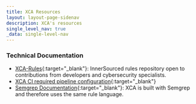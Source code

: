 ```yaml
---
title: XCA Resources
layout: layout-page-sidenav
description: XCA's resources
single_level_nav: true
_data: single-level-nav
---
```


### Technical Documentation

- [XCA-Rules](https://sgts.gitlab-dedicated.com/wog/gvt/acpd/RNI/XCA/XCA-rules){:target="_blank"}: InnerSourced rules repository open to contributions from developers and cybersecurity specialists.
- [XCA CI required pipeline configuration](https://docs.gitlab.com/ee/user/admin_area/settings/continuous_integration.html#required-pipeline-configuration){:target="_blank"}
- [Semgrep Documentation](https://semgrep.dev/docs/){:target="_blank"}: XCA is built with Semgrep and therefore uses the same rule language.

